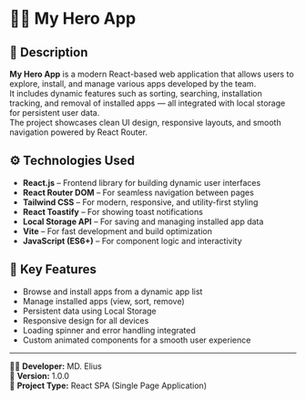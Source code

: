 # 🦸‍♂️ My Hero App

## 📖 Description
**My Hero App** is a modern React-based web application that allows users to explore, install, and manage various apps developed by the team.  
It includes dynamic features such as sorting, searching, installation tracking, and removal of installed apps — all integrated with local storage for persistent user data.  
The project showcases clean UI design, responsive layouts, and smooth navigation powered by React Router.

## ⚙️ Technologies Used
- **React.js** – Frontend library for building dynamic user interfaces  
- **React Router DOM** – For seamless navigation between pages  
- **Tailwind CSS** – For modern, responsive, and utility-first styling  
- **React Toastify** – For showing toast notifications  
- **Local Storage API** – For saving and managing installed app data  
- **Vite** – For fast development and build optimization  
- **JavaScript (ES6+)** – For component logic and interactivity  

## 🚀 Key Features
- Browse and install apps from a dynamic app list  
- Manage installed apps (view, sort, remove)  
- Persistent data using Local Storage  
- Responsive design for all devices  
- Loading spinner and error handling integrated  
- Custom animated components for a smooth user experience  

---

👨‍💻 **Developer:** MD. Elius  
📅 **Version:** 1.0.0  
📍 **Project Type:** React SPA (Single Page Application)

